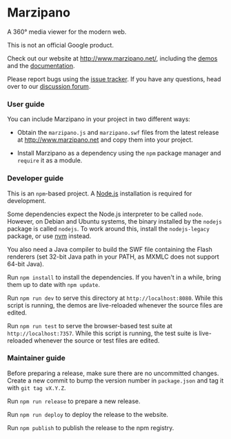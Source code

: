 # Marzipano

A 360° media viewer for the modern web.

This is not an official Google product.

Check out our website at http://www.marzipano.net/,
including the [demos](http://www.marzipano.net/demos.html)
and the [documentation](http://www.marzipano.net/docs.html).

Please report bugs using the [issue tracker](https://github.com/google/marzipano/issues). If you have any questions, head over to our [discussion forum](https://groups.google.com/forum/#!forum/marzipano).

### User guide

You can include Marzipano in your project in two different ways:

* Obtain the `marzipano.js` and `marzipano.swf` files from the latest release
  at http://www.marzipano.net and copy them into your project.

* Install Marzipano as a dependency using the `npm` package manager and
  `require` it as a module.

### Developer guide

This is an `npm`-based project.
A [Node.js](http://www.nodejs.org) installation is required for development.

Some dependencies expect the Node.js interpreter to be called `node`. However,
on Debian and Ubuntu systems, the binary installed by the `nodejs` package is
called `nodejs`. To work around this, install the `nodejs-legacy` package, or
use [nvm](https://github.com/creationix/nvm) instead.

You also need a Java compiler to build the SWF file containing the Flash renderers
(set 32-bit Java path in your PATH, as MXMLC does not support 64-bit Java).

Run `npm install` to install the dependencies. If you haven't in a while,
bring them up to date with `npm update`.

Run `npm run dev` to serve this directory at `http://localhost:8080`.
While this script is running, the demos are live-reloaded whenever the source
files are edited.

Run `npm run test` to serve the browser-based test suite at `http://localhost:7357`.
While this script is running, the test suite is live-reloaded whenever the
source or test files are edited.

### Maintainer guide

Before preparing a release, make sure there are no uncommitted changes.
Create a new commit to bump the version number in `package.json` and tag it
with `git tag vX.Y.Z`.

Run `npm run release` to prepare a new release.

Run `npm run deploy` to deploy the release to the website.

Run `npm publish` to publish the release to the npm registry.

